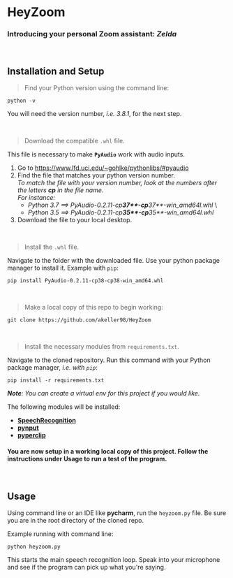 # HeyZoom

### Introducing your personal Zoom assistant: ***Zelda***

&nbsp;


## Installation and Setup

> Find your Python version using the command line:
 
`python -v`

You will need the version number, *i.e. 3.8.1*, for the next step. 

&nbsp;

> Download the compatible `.whl` file. 

This file is necessary to make **`PyAudio`** work with audio inputs.

1. Go to https://www.lfd.uci.edu/~gohlke/pythonlibs/#pyaudio 
2. Find the file that matches your python version number. \
*To match the file with your version number, look at the numbers after the letters **cp** in the file name.* \
*For instance:*
    - *Python 3.7 ==> PyAudio-0.2.11-cp****37**-cp****37**-win_amd64l.whl* \
    - *Python 3.5 ==> PyAudio-0.2.11-cp****35**-cp****35**-win_amd64l.whl*
3. Download the file to your local desktop. 

&nbsp;
 
> Install the `.whl` file.
 
Navigate to the folder with the downloaded file. Use your python package manager to install it. Example with `pip`:

`pip install PyAudio-0.2.11-cp38-cp38-win_amd64.whl`

&nbsp;

> Make a local copy of this repo to begin working: 

`git clone https://github.com/akeller98/HeyZoom`

&nbsp;

> Install the necessary modules from `requirements.txt`.

Navigate to the cloned repository. Run this command with your Python package manager, *i.e. with `pip`*:

`pip install -r requirements.txt`

***Note**: You can create a virtual env for this project if you would like.*

The following modules will be installed:
- [**SpeechRecognition**](https://pypi.org/project/SpeechRecognition/)
- [**pynput**](https://pypi.org/project/pynput/)
- [**pyperclip**](https://pypi.org/project/pyperclip/)



#### You are now setup in a working local copy of this project. Follow the instructions under **Usage** to run a test of the program.

&nbsp;

## Usage
Using command line or an IDE like **pycharm**, run the `heyzoom.py` file. Be sure you are in the root directory of the cloned repo.  

Example running with command line:

`python heyzoom.py` 

This starts the main speech recognition loop. Speak into your microphone and see if the program can pick up what you're saying. 
